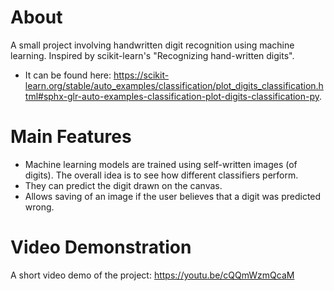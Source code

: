 # About
A small project involving handwritten digit recognition using machine learning. Inspired by scikit-learn's "Recognizing hand-written digits". 
- It can be found here: https://scikit-learn.org/stable/auto_examples/classification/plot_digits_classification.html#sphx-glr-auto-examples-classification-plot-digits-classification-py.

# Main Features
- Machine learning models are trained using self-written images (of digits). The overall idea is to see how different classifiers perform.
- They can predict the digit drawn on the canvas.
- Allows saving of an image if the user believes that a digit was predicted wrong.

# Video Demonstration
A short video demo of the project: https://youtu.be/cQQmWzmQcaM
